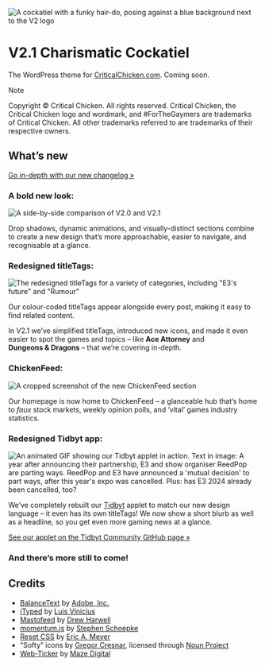 ![A cockatiel with a funky hair-do, posing against a blue background next to the V2 logo](https://github.com/CriticalChicken/V2/assets/35422415/e9d3272b-332e-422f-aaef-3ed10223c28d)

# V2.1 Charismatic Cockatiel
The WordPress theme for [CriticalChicken.com](https://www.criticalchicken.com). Coming soon.

> [!NOTE]
> Copyright &copy; Critical Chicken. All rights reserved.
> Critical Chicken, the Critical Chicken logo and wordmark, and #ForTheGaymers are trademarks of Critical Chicken. All other trademarks referred to are trademarks of their respective owners.

## What&rsquo;s new

[Go in-depth with our new changelog &raquo;](CHANGELOG.md)

### A bold new look:

![A side-by-side comparison of V2.0 and V2.1](https://github.com/CriticalChicken/V2/assets/35422415/ef45d937-e1f2-4eab-a4fa-4704728eab9f)

Drop shadows, dynamic animations, and visually-distinct sections combine to create a new design that&rsquo;s more approachable, easier to navigate, and recognisable at a glance.

### Redesigned titleTags:

![The redesigned titleTags for a variety of categories, including "E3's future" and "Rumour"](https://github.com/CriticalChicken/V2/assets/35422415/67b62f5c-d277-45a8-9da4-807f95bc0a71)

Our colour-coded titleTags appear alongside every post, making it easy to find related content.

In V2.1 we&rsquo;ve simplified titleTags, introduced new icons, and made it even easier to spot the games and topics &ndash; like **Ace&nbsp;Attorney** and **Dungeons&nbsp;&amp;&nbsp;Dragons** &ndash; that we&rsquo;re covering in-depth.

### ChickenFeed:

![A cropped screenshot of the new ChickenFeed section](https://github.com/CriticalChicken/V2/assets/35422415/023f8dbb-d2c2-4fbc-b9bc-8d6199e61df5)

Our homepage is now home to ChickenFeed &ndash; a glanceable hub that&rsquo;s home to *faux* stock markets, weekly opinion polls, and &lsquo;vital&rsquo; games industry statistics.

### Redesigned Tidbyt app:

<picture>
  <source media="(prefers-color-scheme: dark)" srcset="https://github.com/CriticalChicken/V2/assets/35422415/bc4c3fd5-a86b-499d-a9ce-3da4aa7d4b6c">
  <source media="(prefers-color-scheme: light)" srcset="https://github.com/CriticalChicken/V2/assets/35422415/07a6c9a1-26e2-4041-8c8d-6f21a02ada98">
  <img alt="An animated GIF showing our Tidbyt applet in action. Text in image: A year after announcing their partnership, E3 and show organiser ReedPop are parting ways. ReedPop and E3 have announced a 'mutual decision' to part ways, after this year's expo was cancelled. Plus: has E3 2024 already been cancelled, too?" src="https://github.com/CriticalChicken/V2/assets/35422415/07a6c9a1-26e2-4041-8c8d-6f21a02ada98">
</picture>

We&rsquo;ve completely rebuilt our [Tidbyt](https://tidbyt.com) applet to match our new design language &ndash; it even has its own titleTags! We now show a short blurb as well as a headline, so you get even more gaming news at a glance.

[See our applet on the Tidbyt Community GitHub page &raquo;](https://github.com/tidbyt/community/tree/main/apps/criticalchicken)

### And there&rsquo;s more still to come!

## Credits

- [BalanceText](https://github.com/adobe/balance-text) by [Adobe, Inc.](https://github.com/adobe)
- [iTyped](https://github.com/luisvinicius167/ityped) by [Luis Vinicius](https://github.com/luisvinicius167) 
- [Mastofeed](https://github.com/fenwick67/mastofeed) by [Drew Harwell](https://github.com/fenwick67)
- [momentum.js](https://github.com/sschoepke/momentum) by [Stephen Schoepke](https://github.com/sschoepke)
- [Reset CSS](https://meyerweb.com/eric/tools/css/reset/index.html) by [Eric A. Meyer](https://meyerweb.com/eric)
- &ldquo;Softy&rdquo; icons by [Gregor Cresnar](https://iconix.si), licensed through [Noun Project](https://thenounproject.com/grega.cresnar)
- [Web-Ticker](https://github.com/mazedigital/Web-Ticker) by [Maze Digital](https://github.com/mazedigital)
